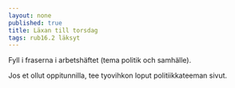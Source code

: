 ```yaml
---
layout: none
published: true
title: Läxan till torsdag
tags: rub16.2 läksyt
---
```

Fyll i fraserna i arbetshäftet (tema politik och samhälle).

Jos et ollut oppitunnilla, tee tyovihkon loput politiikkateeman sivut.